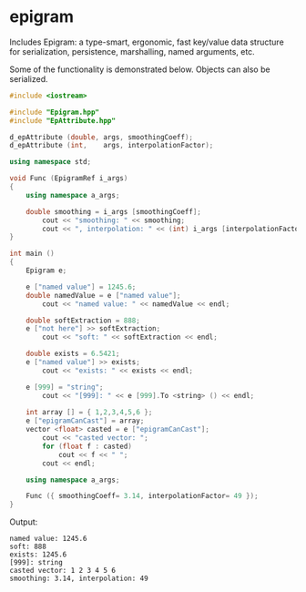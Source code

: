 # epigram

Includes Epigram: a type-smart, ergonomic, fast key/value data structure for serialization, persistence, marshalling, named arguments, etc.

Some of the functionality is demonstrated below. Objects can also be serialized. 


```C++
#include <iostream>

#include "Epigram.hpp"
#include "EpAttribute.hpp"

d_epAttribute (double, args, smoothingCoeff);
d_epAttribute (int,    args, interpolationFactor);

using namespace std;

void Func (EpigramRef i_args)
{
    using namespace a_args;

    double smoothing = i_args [smoothingCoeff];        
        cout << "smoothing: " << smoothing;
        cout << ", interpolation: " << (int) i_args [interpolationFactor] << endl;
}

int main ()
{
    Epigram e;

    e ["named value"] = 1245.6;
    double namedValue = e ["named value"];          
        cout << "named value: " << namedValue << endl;

    double softExtraction = 888;
    e ["not here"] >> softExtraction;
        cout << "soft: " << softExtraction << endl;

    double exists = 6.5421;
    e ["named value"] >> exists;
        cout << "exists: " << exists << endl;

    e [999] = "string";
        cout << "[999]: " << e [999].To <string> () << endl;
	
    int array [] = { 1,2,3,4,5,6 };
    e ["epigramCanCast"] = array;
    vector <float> casted = e ["epigramCanCast"];
        cout << "casted vector: ";
        for (float f : casted)
            cout << f << " ";
        cout << endl;

    using namespace a_args;

    Func ({ smoothingCoeff= 3.14, interpolationFactor= 49 });
}
```

Output:
```
named value: 1245.6
soft: 888
exists: 1245.6
[999]: string
casted vector: 1 2 3 4 5 6
smoothing: 3.14, interpolation: 49
```
